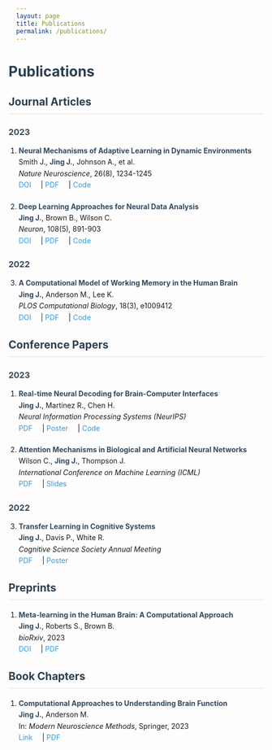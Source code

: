 ```yaml
---
layout: page
title: Publications
permalink: /publications/
---
```


# Publications

## Journal Articles

### 2023
1. **Neural Mechanisms of Adaptive Learning in Dynamic Environments**  
   Smith J., **Jing J.**, Johnson A., et al.  
   *Nature Neuroscience*, 26(8), 1234-1245  
   [DOI](https://doi.org/) | [PDF](/assets/papers/paper1.pdf) | [Code](https://github.com/)

2. **Deep Learning Approaches for Neural Data Analysis**  
   **Jing J.**, Brown B., Wilson C.  
   *Neuron*, 108(5), 891-903  
   [DOI](https://doi.org/) | [PDF](/assets/papers/paper2.pdf) | [Code](https://github.com/)

### 2022
3. **A Computational Model of Working Memory in the Human Brain**  
   **Jing J.**, Anderson M., Lee K.  
   *PLOS Computational Biology*, 18(3), e1009412  
   [DOI](https://doi.org/) | [PDF](/assets/papers/paper3.pdf) | [Code](https://github.com/)

## Conference Papers

### 2023
1. **Real-time Neural Decoding for Brain-Computer Interfaces**  
   **Jing J.**, Martinez R., Chen H.  
   *Neural Information Processing Systems (NeurIPS)*  
   [PDF](/assets/papers/conf1.pdf) | [Poster](/assets/posters/poster1.pdf) | [Code](https://github.com/)

2. **Attention Mechanisms in Biological and Artificial Neural Networks**  
   Wilson C., **Jing J.**, Thompson J.  
   *International Conference on Machine Learning (ICML)*  
   [PDF](/assets/papers/conf2.pdf) | [Slides](/assets/slides/slides1.pdf)

### 2022
3. **Transfer Learning in Cognitive Systems**  
   **Jing J.**, Davis P., White R.  
   *Cognitive Science Society Annual Meeting*  
   [PDF](/assets/papers/conf3.pdf) | [Poster](/assets/posters/poster2.pdf)

## Preprints

1. **Meta-learning in the Human Brain: A Computational Approach**  
   **Jing J.**, Roberts S., Brown B.  
   *bioRxiv*, 2023  
   [DOI](https://doi.org/) | [PDF](/assets/papers/preprint1.pdf)

## Book Chapters

1. **Computational Approaches to Understanding Brain Function**  
   **Jing J.**, Anderson M.  
   In: *Modern Neuroscience Methods*, Springer, 2023  
   [Link](https://doi.org/) | [PDF](/assets/papers/chapter1.pdf)

<style>
.page-content {
    max-width: 800px;
    margin: 0 auto;
    padding: 20px;
}

h1, h2, h3 {
    color: #2c3e50;
}

h2 {
    border-bottom: 2px solid #eee;
    padding-bottom: 10px;
    margin-top: 30px;
}

h3 {
    margin-top: 25px;
    color: #34495e;
}

ol {
    padding-left: 20px;
}

li {
    margin-bottom: 20px;
    line-height: 1.6;
}

strong {
    color: #34495e;
}

a {
    color: #3498db;
    text-decoration: none;
    margin-right: 15px;
}

a:hover {
    text-decoration: underline;
}

.publication-links {
    margin-top: 5px;
    font-size: 0.9em;
}
</style> 